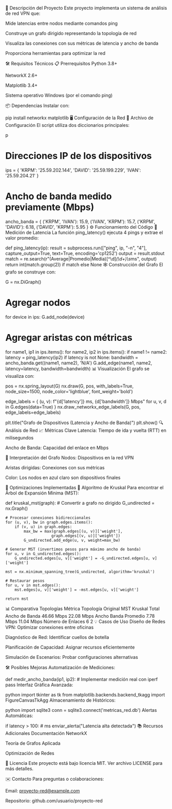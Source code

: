 📌 Descripción del Proyecto
Este proyecto implementa un sistema de análisis de red VPN que:

Mide latencias entre nodos mediante comandos ping

Construye un grafo dirigido representando la topología de red

Visualiza las conexiones con sus métricas de latencia y ancho de banda

Proporciona herramientas para optimizar la red

🛠️ Requisitos Técnicos
📋 Prerrequisitos
Python 3.8+

NetworkX 2.6+

Matplotlib 3.4+

Sistema operativo Windows (por el comando ping)

📦 Dependencias
Instalar con:


pip install networkx matplotlib
🖥️ Configuración de la Red
🔧 Archivo de Configuración
El script utiliza dos diccionarios principales:

p
# Direcciones IP de los dispositivos
ips = {
    'KRPM': '25.59.202.144',
    'DAVID': '25.59.199.229',
    'IVAN': '25.59.204.21'
}

# Ancho de banda medido previamente (Mbps)
ancho_banda = {
    ('KRPM', 'IVAN'): 15.9,
    ('IVAN', 'KRPM'): 15.7,
    ('KRPM', 'DAVID'): 6.18,
    ('DAVID', 'KRPM'): 5.95
}
⚙️ Funcionamiento del Código
📡 Medición de Latencia
La función ping_latency() ejecuta 4 pings y extrae el valor promedio:


def ping_latency(ip):
    result = subprocess.run(["ping", ip, "-n", "4"], 
                          capture_output=True, 
                          text=True, 
                          encoding='cp1252')
    output = result.stdout
    match = re.search(r"(Average|Promedio|Media)[^\d]*(\d+)\s*ms", output)
    return int(match.group(2)) if match else None
🕸️ Construcción del Grafo
El grafo se construye con:


G = nx.DiGraph()

# Agregar nodos
for device in ips:
    G.add_node(device)

# Agregar aristas con métricas
for name1, ip1 in ips.items():
    for name2, ip2 in ips.items():
        if name1 != name2:
            latency = ping_latency(ip2)
            if latency is not None:
                bandwidth = ancho_banda.get((name1, name2), 'N/A')
                G.add_edge(name1, name2, latency=latency, bandwidth=bandwidth)
📊 Visualización
El grafo se visualiza con:


pos = nx.spring_layout(G)
nx.draw(G, pos, with_labels=True, node_size=1500, 
       node_color='lightblue', font_weight='bold')

edge_labels = {
    (u, v): f"{d['latency']} ms, {d['bandwidth']} Mbps"
    for u, v, d in G.edges(data=True)
}
nx.draw_networkx_edge_labels(G, pos, edge_labels=edge_labels)

plt.title("Grafo de Dispositivos (Latencia y Ancho de Banda)")
plt.show()
🔍 Análisis de Red
📈 Métricas Clave
Latencia: Tiempo de ida y vuelta (RTT) en milisegundos

Ancho de Banda: Capacidad del enlace en Mbps

🔎 Interpretación del Grafo
Nodos: Dispositivos en la red VPN

Aristas dirigidas: Conexiones con sus métricas

Color: Los nodos en azul claro son dispositivos finales

🚀 Optimizaciones Implementadas
🔄 Algoritmo de Kruskal
Para encontrar el Árbol de Expansión Mínima (MST):


def kruskal_mst(graph):
    # Convertir a grafo no dirigido
    G_undirected = nx.Graph()
    
    # Procesar conexiones bidireccionales
    for (u, v), bw in graph.edges.items():
        if (v, u) in graph.edges:
            max_bw = max(graph.edges[(u, v)]['weight'], 
                        graph.edges[(v, u)]['weight'])
            G_undirected.add_edge(u, v, weight=max_bw)
    
    # Generar MST (invertimos pesos para máximo ancho de banda)
    for u, v in G_undirected.edges():
        G_undirected.edges[u, v]['weight'] = -G_undirected.edges[u, v]['weight']
    
    mst = nx.minimum_spanning_tree(G_undirected, algorithm='kruskal')
    
    # Restaurar pesos
    for u, v in mst.edges():
        mst.edges[u, v]['weight'] = -mst.edges[u, v]['weight']
    
    return mst
📊 Comparativa Topologías
Métrica	Topología Original	MST Kruskal
Total Ancho de Banda	46.66 Mbps	22.08 Mbps
Ancho Banda Promedio	7.78 Mbps	11.04 Mbps
Número de Enlaces	6	2
💡 Casos de Uso
Diseño de Redes VPN: Optimizar conexiones entre oficinas

Diagnóstico de Red: Identificar cuellos de botella

Planificación de Capacidad: Asignar recursos eficientemente

Simulación de Escenarios: Probar configuraciones alternativas

🛠️ Posibles Mejoras
Automatización de Mediciones:


def medir_ancho_banda(ip1, ip2):
    # Implementar medición real con iperf
    pass
Interfaz Gráfica Avanzada:

python
import tkinter as tk
from matplotlib.backends.backend_tkagg import FigureCanvasTkAgg
Almacenamiento de Históricos:

python
import sqlite3
conn = sqlite3.connect('metricas_red.db')
Alertas Automáticas:


if latency > 100:  # ms
    enviar_alerta("Latencia alta detectada")
📚 Recursos Adicionales
Documentación NetworkX

Teoría de Grafos Aplicada

Optimización de Redes

📄 Licencia
Este proyecto está bajo licencia MIT. Ver archivo LICENSE para más detalles.

✉️ Contacto
Para preguntas o colaboraciones:

Email: proyecto-red@example.com

Repositorio: github.com/usuario/proyecto-red

